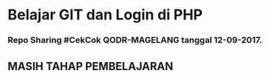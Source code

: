# Belajar GIT dan Login di PHP 

### Repo Sharing #CekCok QODR-MAGELANG tanggal 12-09-2017.

## MASIH TAHAP PEMBELAJARAN 

